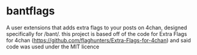 # bantflags
A user extensions that adds extra flags to your posts on 4chan, designed specifically for /bant/. this project is based off of the code for Extra Flags for 4chan (https://github.com/flaghunters/Extra-Flags-for-4chan) and said code was used under the MIT licence
